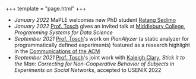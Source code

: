 +++
template = "page.html"
+++

* *January 2022* MaPLE welcomes new PhD student [Ratang Sedimo](https://uvm.edu/~rsedimo)
* *January 2022* [Prof. Tosch](https://uvm.edu/~etosch) gives an invited talk at [Middlebury College](https://www.middlebury.edu), _Programming Systems for Data Science_
* *September 2021* [Prof. Tosch](https://uvm.edu/~etosch)'s work on _PlanAlyzer_ (a static analyzer for programmatically defined experiments) featured as a research highlight in the [Communications of the ACM](https://cacm.acm.org/magazines/2021/9/255047-planalyzer/fulltext)
* *September 2021* [Prof. Tosch](https://uvm.edu/~etosch)'s joint work with [Kaleigh Clary](https://),  _Stick it to the Man: Correcting for Non-Cooperative Behavior of Subjects in Experiments on Social Networks_, accepted to USENIX 2022
